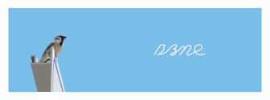<p align="center">
    <img src="https://raw.githubusercontent.com/szne/szne/main/header.png" width="1000">
</p>